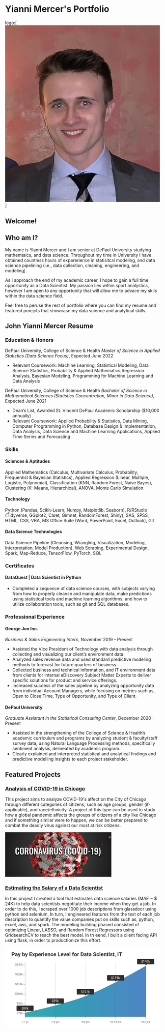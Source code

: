 # Yianni Mercer's Portfolio
logo:[![alt text](IMG_0940.JPEG)]
## Welcome!

## Who am I?
My name is Yianni Mercer and I am senior at DePaul University studying mathemtaics, and data science.  Throughout my time in University I have obtained countless hours of expererience in statisitcal modeling, and data science pipelining (i.e., data collection, cleaning, engineering, and modeling). 

As I approach the end of my academic career, I hope to gain a full time opportunity as a Data Scientist.  My passion lies within sport analystics, however I am open to any opportunity that will allow me to advace my skils within the data science field.  

Feel free to peruse the rest of portfolio where you can find my resume and featured proejcts that showcase my data science and analytical skills. 

## John Yianni Mercer Resume

### Education & Honors

DePaul University, College of Science & Health
*Master of Science in Applied Statistics (Data Science Focus)*, Expected June 2022   
* Relevant Coursework: Machine Learning, Statistical Modeling, Data Science Statistics, Probability & Applied Mathematics,Regression Analysis, Bayesian Modeling, Programming for Machine Learning and Data Analysis

DePaul University, College of Science & Health
*Bachelor of Science in Mathematical Sciences* *(Statistics Concentration, Minor in Data Science)*, Expected June 2021
* Dean’s List, Awarded St. Vincent DePaul Academic Scholarship ($10,000 annually)
* Relevant Coursework: Applied Probability & Statistics, Data Mining, Computer Programming in Python, Database Design &
Implementation, Data Analysis, Data Science and Machine Learning Applications, Applied Time Series and Forecasting

### Skills

#### Sciences & Aptitudes 

Applied Mathematics (Calculus, Multivariate Calculus, Probability, Frequentist & Bayesian Statistics),
Applied Regression (Linear, Multiple, Logistic, Polynomial), Classification (KNN, Random Forest, Naïve Bayes), Clustering (K- Means, Hierarchical), ANOVA, Monte Carlo Simulation

#### Technology 

Python (Pandas, Scikit-Learn, Numpy, Matplotlib, Seaborn), R/RStudio (Tidyverse, GGplot2, Caret, Gimnet, RandomForest, Shiny), SAS, SPSS, HTML, CSS, VBA, MS Office Suite (Word, PowerPoint, Excel, Outlook), Git

#### Data Science Technologies

Data Science Pipeline (Cleansing, Wrangling, Visualization, Modeling, Interpretation, Model Production), Web Scraping, Experimental Design, Spark, Map-Reduce, TensorFlow, PyTorch, SQL

### Certificates
#### DataQuest | Data Scientist in Python
* Completed a sequence of data science courses, with subjects varying from how to properly cleanse and manipulate data, make predictions using statistical tools and machine learning algorithms, and how to utilize collaboration tools, such as git and SQL databases.

### Professional Experience 

#### George Jon Inc.
*Business & Sales Engineering Intern*, November 2019 - Present
* Assisted the Vice President of Technology with data analysis through collecting and visualizing our client’s environment data.
* Analyzed sales revenue data and used standard predictive modeling methods to forecast for future quarters of business.
* Collected business and technical information, and IT environment data from clients for internal eDiscovery Subject Matter Experts to deliver specific solutions for product and service offerings.
* Increased success of the sales pipeline by analyzing opportunity data from individual Account Managers, while focusing on metrics such as, Open to Close Time, Type of Opportunity, and Type of Client.

#### DePaul University 
*Graduate Assistant in the Statistical Consulting Center*, December 2020 - Present
* Assisted in the strengthening of the College of Science & Health’s academic curriculum and programs by analyzing student &
faculty/staff survey data, using Natural Language Processing methods, specifically sentiment analysis, delineated by academic
program.
* Clearly explained and interpreted statistical and analytical findings and predictive modelling insights to each project stakeholder.

## Featured Projects  

### [Analysis of COVID-19 in Chicago](https://github.com/yiannimercer/COVID19_Chicago_Analysis)
This project aims to analyze COVID-19's affect on the City of Chicago through different categories of citizens, such as age groups, gender (if-applicable), and race/ethnicity. A project of this type can be used to study how a global pandemic affects the groups of citizens of a city like Chicago and if something similar were to happen, we can be better prepared to combat the deadly virus against our most at risk citizens.  

![alt text](covid.jpeg)  

### [Estimating the Salary of a Data Scientist](https://github.com/yiannimercer/ds_salary_estimator_proj)
In this project I created a tool that estmates data science salaries (MAE ~ $ 24K) to help data scientists negotitate their income when they get a job. In order to do this, I scraped over 1000 job descriptions from glassdoor using python and selenium.  In turn, I engineered features from the text of each job description to quantify the value companies put on skills such as, python, excel, aws, and spark.  The modeling building phased consisted of optimizing Linear, LASSO, and Random Forest Regressors using GridsearchCV to reach the best model. In th eend, I built a client facing API using flask, in order to productionize this effort.  

![alt text](dsalary.jpeg) 
